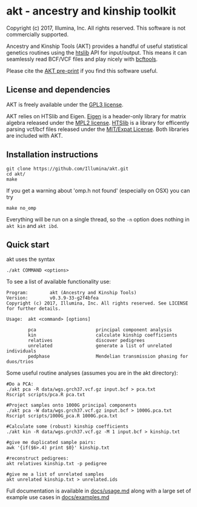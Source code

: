 # akt - ancestry and kinship toolkit

Copyright (c) 2017, Illumina, Inc. All rights reserved. This software is not commercially supported.

Ancestry and Kinship Tools (AKT) provides a handful of useful statistical genetics routines using the [htslib](http://www.htslib.org/) API for input/output. This means it can seamlessly read BCF/VCF files and play nicely with [bcftools](http://samtools.github.io/bcftools/bcftools.html).

Please cite the [AKT pre-print](http://biorxiv.org/content/early/2017/04/10/047829) if you find this software useful.

## License and dependencies

AKT is freely available under the [GPL3 license](https://github.com/Illumina/agg/blob/master/LICENSE). 

AKT relies on HTSlib and Eigen. [Eigen](http://eigen.tuxfamily.org/index.php?title=Main_Page) is a header-only library for matrix algebra released under the [MPL2 license](https://www.mozilla.org/en-US/MPL/2.0/). [HTSlib](http://www.htslib.org/) is a library for efficently parsing vcf/bcf files released under the [MIT/Expat License](http://choosealicense.com/licenses/mit/). Both libraries are included with AKT.

## Installation instructions

```
git clone https://github.com/Illumina/akt.git
cd akt/
make
```
If you get a warning about 'omp.h not found' (especially on OSX)
you can try
```
make no_omp
```
Everything will be run on a single thread, so the `-n` option does nothing
in `akt kin` and `akt ibd`.

## Quick start
akt uses the syntax
```
./akt COMMAND <options>
```

To see a list of available functionality use:
```
Program:        akt (Ancestry and Kinship Tools)
Version:        v0.3.9-33-g2f4bfea
Copyright (c) 2017, Illumina, Inc. All rights reserved. See LICENSE for further details.

Usage:  akt <command> [options]

        pca                      principal component analysis
        kin                      calculate kinship coefficients
        relatives                discover pedigrees
        unrelated                generate a list of unrelated individuals
        pedphase                 Mendelian transmission phasing for duos/trios
```

Some useful routine analyses (assumes you are in the akt directory):
```
#Do a PCA:
./akt pca -R data/wgs.grch37.vcf.gz input.bcf > pca.txt
Rscript scripts/pca.R pca.txt

#Project samples onto 1000G principal components
./akt pca -W data/wgs.grch37.vcf.gz input.bcf > 1000G.pca.txt
Rscript scripts/1000G_pca.R 1000G.pca.txt

#Calculate some (robust) kinship coefficients
./akt kin -R data/wgs.grch37.vcf.gz -M 1 input.bcf > kinship.txt

#give me duplicated sample pairs:
awk '{if($6>.4) print $0}' kinship.txt

#reconstruct pedigrees:
akt relatives kinship.txt -p pedigree

#give me a list of unrelated samples
akt unrelated kinship.txt > unrelated.ids

```
Full documentation is available in [docs/usage.md](docs/usage.md) along with a large set of example use cases in [docs/examples.md](docs/examples.md)

